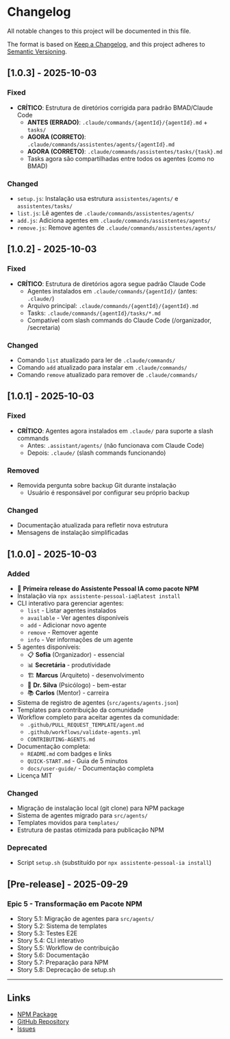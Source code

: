 # Changelog

All notable changes to this project will be documented in this file.

The format is based on [Keep a Changelog](https://keepachangelog.com/en/1.0.0/),
and this project adheres to [Semantic Versioning](https://semver.org/spec/v2.0.0.html).

## [1.0.3] - 2025-10-03

### Fixed
- **CRÍTICO**: Estrutura de diretórios corrigida para padrão BMAD/Claude Code
  - **ANTES (ERRADO)**: `.claude/commands/{agentId}/{agentId}.md` + `tasks/`
  - **AGORA (CORRETO)**: `.claude/commands/assistentes/agents/{agentId}.md`
  - **AGORA (CORRETO)**: `.claude/commands/assistentes/tasks/{task}.md`
  - Tasks agora são compartilhadas entre todos os agentes (como no BMAD)

### Changed
- `setup.js`: Instalação usa estrutura `assistentes/agents/` e `assistentes/tasks/`
- `list.js`: Lê agentes de `.claude/commands/assistentes/agents/`
- `add.js`: Adiciona agentes em `.claude/commands/assistentes/agents/`
- `remove.js`: Remove agentes de `.claude/commands/assistentes/agents/`

## [1.0.2] - 2025-10-03

### Fixed
- **CRÍTICO**: Estrutura de diretórios agora segue padrão Claude Code
  - Agentes instalados em `.claude/commands/{agentId}/` (antes: `.claude/`)
  - Arquivo principal: `.claude/commands/{agentId}/{agentId}.md`
  - Tasks: `.claude/commands/{agentId}/tasks/*.md`
  - Compatível com slash commands do Claude Code (/organizador, /secretaria)

### Changed
- Comando `list` atualizado para ler de `.claude/commands/`
- Comando `add` atualizado para instalar em `.claude/commands/`
- Comando `remove` atualizado para remover de `.claude/commands/`

## [1.0.1] - 2025-10-03

### Fixed
- **CRÍTICO**: Agentes agora instalados em `.claude/` para suporte a slash commands
  - Antes: `.assistant/agents/` (não funcionava com Claude Code)
  - Depois: `.claude/` (slash commands funcionando)

### Removed
- Removida pergunta sobre backup Git durante instalação
  - Usuário é responsável por configurar seu próprio backup

### Changed
- Documentação atualizada para refletir nova estrutura
- Mensagens de instalação simplificadas

## [1.0.0] - 2025-10-03

### Added
- 🎉 **Primeira release do Assistente Pessoal IA como pacote NPM**
- Instalação via `npx assistente-pessoal-ia@latest install`
- CLI interativo para gerenciar agentes:
  - `list` - Listar agentes instalados
  - `available` - Ver agentes disponíveis
  - `add` - Adicionar novo agente
  - `remove` - Remover agente
  - `info` - Ver informações de um agente
- 5 agentes disponíveis:
  - 📋 **Sofia** (Organizador) - essencial
  - 📊 **Secretária** - produtividade
  - 🏗️ **Marcus** (Arquiteto) - desenvolvimento
  - 🧠 **Dr. Silva** (Psicólogo) - bem-estar
  - 📚 **Carlos** (Mentor) - carreira
- Sistema de registro de agentes (`src/agents/agents.json`)
- Templates para contribuição da comunidade
- Workflow completo para aceitar agentes da comunidade:
  - `.github/PULL_REQUEST_TEMPLATE/agent.md`
  - `.github/workflows/validate-agents.yml`
  - `CONTRIBUTING-AGENTS.md`
- Documentação completa:
  - `README.md` com badges e links
  - `QUICK-START.md` - Guia de 5 minutos
  - `docs/user-guide/` - Documentação completa
- Licença MIT

### Changed
- Migração de instalação local (git clone) para NPM package
- Sistema de agentes migrado para `src/agents/`
- Templates movidos para `templates/`
- Estrutura de pastas otimizada para publicação NPM

### Deprecated
- Script `setup.sh` (substituído por `npx assistente-pessoal-ia install`)

## [Pre-release] - 2025-09-29

### Epic 5 - Transformação em Pacote NPM
- Story 5.1: Migração de agentes para `src/agents/`
- Story 5.2: Sistema de templates
- Story 5.3: Testes E2E
- Story 5.4: CLI interativo
- Story 5.5: Workflow de contribuição
- Story 5.6: Documentação
- Story 5.7: Preparação para NPM
- Story 5.8: Deprecação de setup.sh

---

## Links

- [NPM Package](https://www.npmjs.com/package/assistente-pessoal-ia)
- [GitHub Repository](https://github.com/thiagotteles/assistente-pessoal-ia)
- [Issues](https://github.com/thiagotteles/assistente-pessoal-ia/issues)
